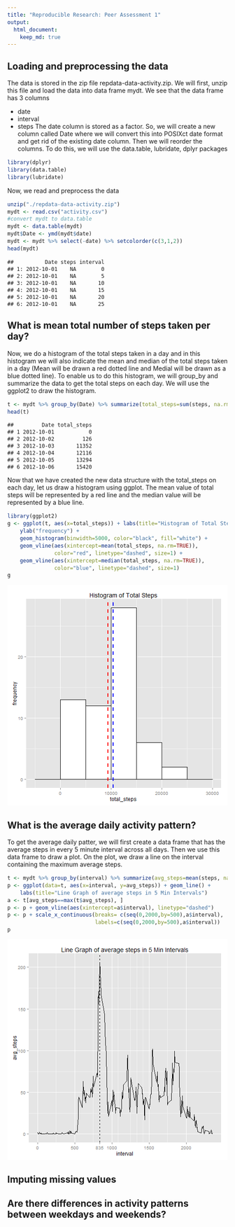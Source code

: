 ```yaml
---
title: "Reproducible Research: Peer Assessment 1"
output: 
  html_document:
    keep_md: true
---
```



## Loading and preprocessing the data
The data is stored in the zip file repdata-data-activity.zip. We will first, unzip this file and load the data into data frame mydt. We see that the data frame has 3 columns
- date
- interval
- steps
The date column is stored as a factor. So, we will create a new column called Date where we will convert this into POSIXct date format and get rid of the existing date column. Then we will reorder the columns. To do this, we will use the data.table, lubridate, dplyr packages


```r
library(dplyr)
library(data.table)
library(lubridate)
```

Now, we read and preprocess the data

```r
unzip("./repdata-data-activity.zip")
mydt <- read.csv("activity.csv")
#convert mydt to data.table
mydt <- data.table(mydt)
mydt$Date <- ymd(mydt$date)
mydt <- mydt %>% select(-date) %>% setcolorder(c(3,1,2))
head(mydt)
```

```
##          Date steps interval
## 1: 2012-10-01    NA        0
## 2: 2012-10-01    NA        5
## 3: 2012-10-01    NA       10
## 4: 2012-10-01    NA       15
## 5: 2012-10-01    NA       20
## 6: 2012-10-01    NA       25
```



## What is mean total number of steps taken per day?
Now, we do a histogram of the total steps taken in a day and in this histogram we will also indicate the mean and median of the total steps taken in a day (Mean will be drawn a red dotted line and Medial will be drawn as a blue dotted line). To enable us to do this histogram, we will group_by and summarize the data to get the total steps on each day. We will use the ggplot2 to draw the histogram.


```r
t <- mydt %>% group_by(Date) %>% summarize(total_steps=sum(steps, na.rm=TRUE))
head(t)
```

```
##         Date total_steps
## 1 2012-10-01           0
## 2 2012-10-02         126
## 3 2012-10-03       11352
## 4 2012-10-04       12116
## 5 2012-10-05       13294
## 6 2012-10-06       15420
```

Now that we have created the new data structure with the total_steps on each day, let us draw a histogram using ggplot. The mean value of total steps will be represented by a red line and the median value will be represented by a blue line.


```r
library(ggplot2)
g <- ggplot(t, aes(x=total_steps)) + labs(title="Histogram of Total Steps") +
    ylab("frequency") +
    geom_histogram(binwidth=5000, color="black", fill="white") +
    geom_vline(aes(xintercept=mean(total_steps, na.rm=TRUE)), 
               color="red", linetype="dashed", size=1) +
    geom_vline(aes(xintercept=median(total_steps, na.rm=TRUE)), 
               color="blue", linetype="dashed", size=1)
g
```

![plot of chunk drawHist](figure/drawHist-1.png) 


## What is the average daily activity pattern?
To get the average daily patter, we will first create a data frame that has the average steps in every 5 minute interval across all days. Then we use this data frame to draw a plot. On the plot, we draw a line on the interval containing the maximum average steps.


```r
t <- mydt %>% group_by(interval) %>% summarize(avg_steps=mean(steps, na.rm=T))
p <- ggplot(data=t, aes(x=interval, y=avg_steps)) + geom_line() +
    labs(title="Line Graph of average steps in 5 Min Intervals")
a <- t[avg_steps==max(t$avg_steps), ]
p <- p + geom_vline(aes(xintercept=a$interval), linetype="dashed")
p <- p + scale_x_continuous(breaks= c(seq(0,2000,by=500),a$interval),
                            labels=c(seq(0,2000,by=500),a$interval))
p
```

![plot of chunk avg_daily_pattern](figure/avg_daily_pattern-1.png) 

## Imputing missing values



## Are there differences in activity patterns between weekdays and weekends?
